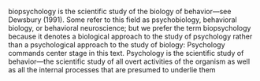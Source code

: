 biopsychology is the scientific study of the biology of
behavior—see Dewsbury (1991). Some refer to this field as
psychobiology, behavioral biology, or behavioral neuroscience;
but we prefer the term biopsychology because it denotes
a biological approach to the study of psychology rather
than a psychological approach to the study of biology:
Psychology commands center stage in this text. Psychology
is the scientific study of behavior—the scientific study of
all overt activities of the organism as well as all the internal
processes that are presumed to underlie them